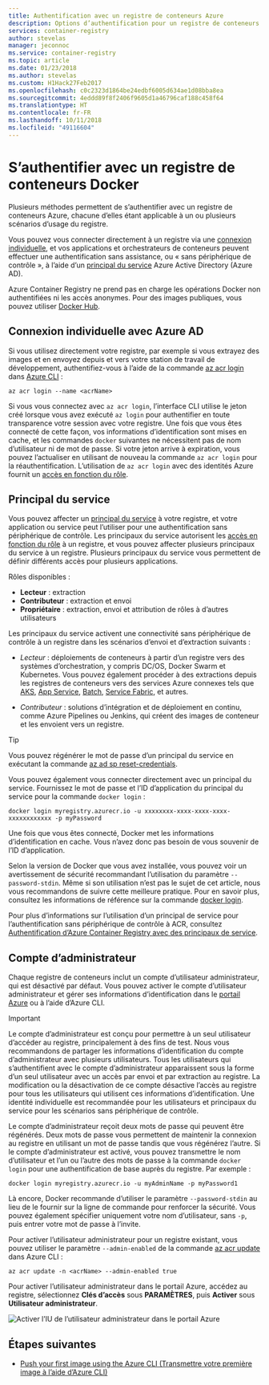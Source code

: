 ```yaml
---
title: Authentification avec un registre de conteneurs Azure
description: Options d’authentification pour un registre de conteneurs Azure, y compris la connexion de registre et la connexion directe des principaux du service Azure Active Directory.
services: container-registry
author: stevelas
manager: jeconnoc
ms.service: container-registry
ms.topic: article
ms.date: 01/23/2018
ms.author: stevelas
ms.custom: H1Hack27Feb2017
ms.openlocfilehash: c0c2323d1864be24edbf6005d634ae1d08bba8ea
ms.sourcegitcommit: 4eddd89f8f2406f9605d1a46796caf188c458f64
ms.translationtype: HT
ms.contentlocale: fr-FR
ms.lasthandoff: 10/11/2018
ms.locfileid: "49116604"
---
```

# <a name="authenticate-with-a-private-docker-container-registry"></a>S’authentifier avec un registre de conteneurs Docker

Plusieurs méthodes permettent de s’authentifier avec un registre de conteneurs Azure, chacune d’elles étant applicable à un ou plusieurs scénarios d’usage du registre.

Vous pouvez vous connecter directement à un registre via une [connexion individuelle](#individual-login-with-azure-ad), et vos applications et orchestrateurs de conteneurs peuvent effectuer une authentification sans assistance, ou « sans périphérique de contrôle », à l’aide d’un [principal du service](#service-principal) Azure Active Directory (Azure AD).

Azure Container Registry ne prend pas en charge les opérations Docker non authentifiées ni les accès anonymes. Pour des images publiques, vous pouvez utiliser [Docker Hub](https://docs.docker.com/docker-hub/).

## <a name="individual-login-with-azure-ad"></a>Connexion individuelle avec Azure AD

Si vous utilisez directement votre registre, par exemple si vous extrayez des images et en envoyez depuis et vers votre station de travail de développement, authentifiez-vous à l’aide de la commande [az acr login](/cli/azure/acr?view=azure-cli-latest#az-acr-login) dans [Azure CLI](/cli/azure/install-azure-cli) :

```azurecli
az acr login --name <acrName>
```

Si vous vous connectez avec `az acr login`, l’interface CLI utilise le jeton créé lorsque vous avez exécuté `az login` pour authentifier en toute transparence votre session avec votre registre. Une fois que vous êtes connecté de cette façon, vos informations d’identification sont mises en cache, et les commandes `docker` suivantes ne nécessitent pas de nom d’utilisateur ni de mot de passe. Si votre jeton arrive à expiration, vous pouvez l’actualiser en utilisant de nouveau la commande `az acr login` pour la réauthentification. L’utilisation de `az acr login` avec des identités Azure fournit un [accès en fonction du rôle](../role-based-access-control/role-assignments-portal.md).

## <a name="service-principal"></a>Principal du service

Vous pouvez affecter un [principal du service](../active-directory/develop/app-objects-and-service-principals.md) à votre registre, et votre application ou service peut l’utiliser pour une authentification sans périphérique de contrôle. Les principaux du service autorisent les [accès en fonction du rôle](../role-based-access-control/role-assignments-portal.md) à un registre, et vous pouvez affecter plusieurs principaux du service à un registre. Plusieurs principaux du service vous permettent de définir différents accès pour plusieurs applications.

Rôles disponibles :

  * **Lecteur** : extraction
  * **Contributeur** : extraction et envoi
  * **Propriétaire** : extraction, envoi et attribution de rôles à d’autres utilisateurs

Les principaux du service activent une connectivité sans périphérique de contrôle à un registre dans les scénarios d’envoi et d’extraction suivants :

  * *Lecteur* : déploiements de conteneurs à partir d’un registre vers des systèmes d’orchestration, y compris DC/OS, Docker Swarm et Kubernetes. Vous pouvez également procéder à des extractions depuis les registres de conteneurs vers des services Azure connexes tels que [AKS](../aks/index.yml), [App Service](../app-service/index.yml), [Batch](../batch/index.yml), [Service Fabric](/azure/service-fabric/), et autres.

  * *Contributeur* : solutions d’intégration et de déploiement en continu, comme Azure Pipelines ou Jenkins, qui créent des images de conteneur et les envoient vers un registre.

> [!TIP]
> Vous pouvez régénérer le mot de passe d’un principal du service en exécutant la commande [az ad sp reset-credentials](/cli/azure/ad/sp?view=azure-cli-latest#az-ad-sp-reset-credentials).
>

Vous pouvez également vous connecter directement avec un principal du service. Fournissez le mot de passe et l’ID d’application du principal du service pour la commande `docker login` :

```
docker login myregistry.azurecr.io -u xxxxxxxx-xxxx-xxxx-xxxx-xxxxxxxxxxxx -p myPassword
```

Une fois que vous êtes connecté, Docker met les informations d’identification en cache. Vous n’avez donc pas besoin de vous souvenir de l’ID d’application.

Selon la version de Docker que vous avez installée, vous pouvez voir un avertissement de sécurité recommandant l’utilisation du paramètre `--password-stdin`. Même si son utilisation n’est pas le sujet de cet article, nous vous recommandons de suivre cette meilleure pratique. Pour en savoir plus, consultez les informations de référence sur la commande [docker login](https://docs.docker.com/engine/reference/commandline/login/).

Pour plus d’informations sur l’utilisation d’un principal de service pour l’authentification sans périphérique de contrôle à ACR, consultez [Authentification d’Azure Container Registry avec des principaux de service](container-registry-auth-service-principal.md).

## <a name="admin-account"></a>Compte d’administrateur

Chaque registre de conteneurs inclut un compte d’utilisateur administrateur, qui est désactivé par défaut. Vous pouvez activer le compte d’utilisateur administrateur et gérer ses informations d’identification dans le [portail Azure](container-registry-get-started-portal.md#create-a-container-registry) ou à l’aide d’Azure CLI.

> [!IMPORTANT]
> Le compte d’administrateur est conçu pour permettre à un seul utilisateur d’accéder au registre, principalement à des fins de test. Nous vous recommandons de partager les informations d’identification du compte d’administrateur avec plusieurs utilisateurs. Tous les utilisateurs qui s’authentifient avec le compte d’administrateur apparaissent sous la forme d’un seul utilisateur avec un accès par envoi et par extraction au registre. La modification ou la désactivation de ce compte désactive l’accès au registre pour tous les utilisateurs qui utilisent ces informations d’identification. Une identité individuelle est recommandée pour les utilisateurs et principaux du service pour les scénarios sans périphérique de contrôle.
>

Le compte d’administrateur reçoit deux mots de passe qui peuvent être régénérés. Deux mots de passe vous permettent de maintenir la connexion au registre en utilisant un mot de passe tandis que vous régénérez l’autre. Si le compte d’administrateur est activé, vous pouvez transmettre le nom d’utilisateur et l’un ou l’autre des mots de passe à la commande `docker login` pour une authentification de base auprès du registre. Par exemple : 

```
docker login myregistry.azurecr.io -u myAdminName -p myPassword1
```

Là encore, Docker recommande d’utiliser le paramètre `--password-stdin` au lieu de le fournir sur la ligne de commande pour renforcer la sécurité. Vous pouvez également spécifier uniquement votre nom d’utilisateur, sans `-p`, puis entrer votre mot de passe à l’invite.

Pour activer l’utilisateur administrateur pour un registre existant, vous pouvez utiliser le paramètre `--admin-enabled` de la commande [az acr update](/cli/azure/acr?view=azure-cli-latest#az-acr-update) dans Azure CLI :

```azurecli
az acr update -n <acrName> --admin-enabled true
```

Pour activer l’utilisateur administrateur dans le portail Azure, accédez au registre, sélectionnez **Clés d’accès** sous **PARAMÈTRES**, puis **Activer** sous **Utilisateur administrateur**.

![Activer l’IU de l’utilisateur administrateur dans le portail Azure][auth-portal-01]

## <a name="next-steps"></a>Étapes suivantes

* [Push your first image using the Azure CLI (Transmettre votre première image à l’aide d’Azure CLI)](container-registry-get-started-azure-cli.md)

<!-- IMAGES -->
[auth-portal-01]: ./media/container-registry-authentication/auth-portal-01.png
